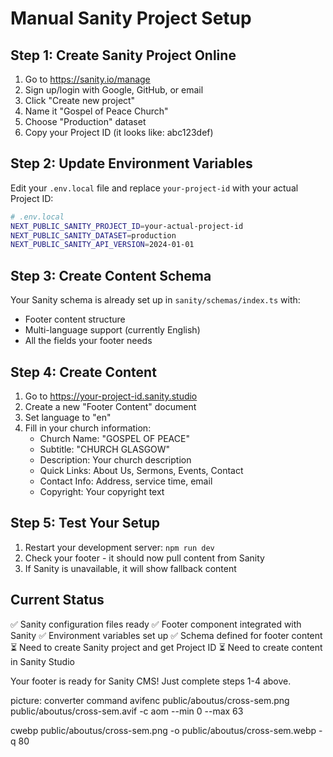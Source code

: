 # Manual Sanity Project Setup

## Step 1: Create Sanity Project Online
1. Go to https://sanity.io/manage
2. Sign up/login with Google, GitHub, or email
3. Click "Create new project"
4. Name it "Gospel of Peace Church"
5. Choose "Production" dataset
6. Copy your Project ID (it looks like: abc123def)

## Step 2: Update Environment Variables
Edit your `.env.local` file and replace `your-project-id` with your actual Project ID:

```bash
# .env.local
NEXT_PUBLIC_SANITY_PROJECT_ID=your-actual-project-id
NEXT_PUBLIC_SANITY_DATASET=production
NEXT_PUBLIC_SANITY_API_VERSION=2024-01-01
```

## Step 3: Create Content Schema
Your Sanity schema is already set up in `sanity/schemas/index.ts` with:
- Footer content structure
- Multi-language support (currently English)
- All the fields your footer needs

## Step 4: Create Content
1. Go to https://your-project-id.sanity.studio
2. Create a new "Footer Content" document
3. Set language to "en"
4. Fill in your church information:
   - Church Name: "GOSPEL OF PEACE"
   - Subtitle: "CHURCH GLASGOW"
   - Description: Your church description
   - Quick Links: About Us, Sermons, Events, Contact
   - Contact Info: Address, service time, email
   - Copyright: Your copyright text

## Step 5: Test Your Setup
1. Restart your development server: `npm run dev`
2. Check your footer - it should now pull content from Sanity
3. If Sanity is unavailable, it will show fallback content

## Current Status
✅ Sanity configuration files ready
✅ Footer component integrated with Sanity
✅ Environment variables set up
✅ Schema defined for footer content
⏳ Need to create Sanity project and get Project ID
⏳ Need to create content in Sanity Studio

Your footer is ready for Sanity CMS! Just complete steps 1-4 above.

picture: converter command avifenc public/aboutus/cross-sem.png  public/aboutus/cross-sem.avif -c aom --min 0 --max 63

cwebp public/aboutus/cross-sem.png -o public/aboutus/cross-sem.webp -q 80

